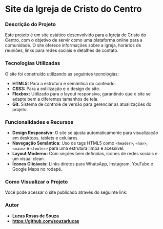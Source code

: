 # Site da Igreja de Cristo do Centro

### Descrição do Projeto

Este projeto é um site estático desenvolvido para a Igreja de Cristo do Centro, com o objetivo de servir como uma plataforma online para a comunidade. O site oferece informações sobre a igreja, horários de reuniões, links para redes sociais e detalhes de contato.

### Tecnologias Utilizadas

O site foi construído utilizando as seguintes tecnologias:

* **HTML5:** Para a estrutura e semântica do conteúdo.
* **CSS3:** Para a estilização e o design do site.
* **Flexbox:** Utilizado para o layout responsivo, garantindo que o site se adapte bem a diferentes tamanhos de tela.
* **Git:** Sistema de controle de versão para gerenciar as atualizações do projeto.

### Funcionalidades e Recursos

* **Design Responsivo:** O site se ajusta automaticamente para visualização em desktops, tablets e celulares.
* **Navegação Semântica:** Uso de tags HTML5 como `<header>`, `<nav>`, `<main>` e `<footer>` para uma estrutura limpa e acessível.
* **Layout Moderno:** Com seções bem definidas, ícones de redes sociais e um visual clean.
* **Ícones Clicáveis:** Links diretos para WhatsApp, Instagram, YouTube e Google Maps no rodapé.

### Como Visualizar o Projeto

Você pode acessar o site publicado através do seguinte link:



### Autor

* **Lucas Rosas de Souza**
* **https://github.com/souzarlucas**
